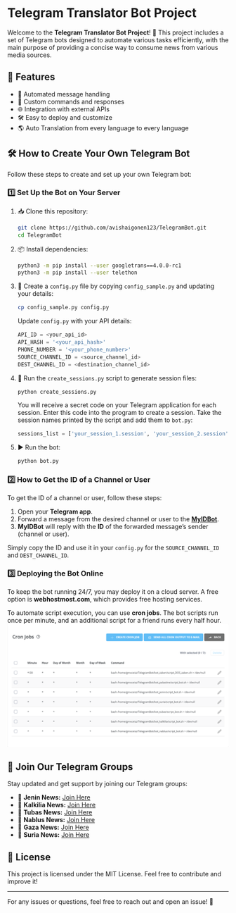 # Telegram Translator Bot Project

Welcome to the **Telegram Translator Bot Project**! 🚀
This project includes a set of Telegram bots designed to automate various tasks efficiently, with the main purpose of providing a concise way to consume news from various media sources.

## 📌 Features
- 📩 Automated message handling
- 🔧 Custom commands and responses
- 🌐 Integration with external APIs
- 🛠 Easy to deploy and customize
- 🌎 Auto Translation from every language to every language

## 🛠 How to Create Your Own Telegram Bot
Follow these steps to create and set up your own Telegram bot:

### 1️⃣ Set Up the Bot on Your Server
1. 📥 Clone this repository:
   ```bash
   git clone https://github.com/avishaigonen123/TelegramBot.git
   cd TelegramBot
   ```
2. 📦 Install dependencies:
   ```bash
   python3 -m pip install --user googletrans==4.0.0-rc1
   python3 -m pip install --user telethon
   ```
3. 📝 Create a `config.py` file by copying `config_sample.py` and updating your details:
   ```bash
   cp config_sample.py config.py
   ```
   Update `config.py` with your API details:
   ```python
   API_ID = <your_api_id>
   API_HASH = '<your_api_hash>'
   PHONE_NUMBER = '<your_phone_number>'
   SOURCE_CHANNEL_ID = <source_channel_id>
   DEST_CHANNEL_ID = <destination_channel_id>
   ```
4. 🔑 Run the `create_sessions.py` script to generate session files:
   ```bash
   python create_sessions.py
   ```
   You will receive a secret code on your Telegram application for each session. Enter this code into the program to create a session.
   Take the session names printed by the script and add them to `bot.py`:
   ```python
   sessions_list = ['your_session_1.session', 'your_session_2.session', 'your_session_3.session']
   ```
5. ▶️ Run the bot:
   ```bash
   python bot.py
   ```

### 2️⃣ How to Get the ID of a Channel or User
To get the ID of a channel or user, follow these steps:

1. Open your **Telegram app**.
2. Forward a message from the desired channel or user to the **[MyIDBot](https://t.me/myidbot)**.
3. **MyIDBot** will reply with the **ID** of the forwarded message’s sender (channel or user).

Simply copy the ID and use it in your `config.py` for the `SOURCE_CHANNEL_ID` and `DEST_CHANNEL_ID`.


### 3️⃣ Deploying the Bot Online
To keep the bot running 24/7, you may deploy it on a cloud server. A free option is **webhostmost.com**, which provides free hosting services.

To automate script execution, you can use **cron jobs**. The bot scripts run once per minute, and an additional script for a friend runs every half hour.
![cron-jobs](./images/cron-jobs.png)



## 🔗 Join Our Telegram Groups
Stay updated and get support by joining our Telegram groups:
- 📢 **Jenin News:** [Join Here](https://t.me/+MGnQsMZ5FL5mNjk8)
- 📢 **Kalkilia News:** [Join Here](https://t.me/+OfUzBG9yTZU1MDk0)
- 📢 **Tubas News:** [Join Here](https://t.me/+4UH5xt-sfTQyMDNk)
- 📢 **Nablus News:** [Join Here](https://t.me/+9vULSIuHQ7RlYjI0)
- 📢 **Gaza News:** [Join Here](https://t.me/+_b4ZozXYKi41OGM0)
- 📢 **Suria News:** [Join Here](https://t.me/+MPKAi42velpmMGI0)

## 📜 License
This project is licensed under the MIT License. Feel free to contribute and improve it!

---
For any issues or questions, feel free to reach out and open an issue! 💬

